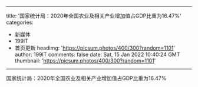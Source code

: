 
---
title: '国家统计局：2020年全国农业及相关产业增加值占GDP比重为16.47%'
categories: 
 - 新媒体
 - 199IT
 - 首页更新
headimg: 'https://picsum.photos/400/300?random=1101'
author: 199IT
comments: false
date: Sat, 15 Jan 2022 10:40:24 GMT
thumbnail: 'https://picsum.photos/400/300?random=1101'
---

<div>   
国家统计局：2020年全国农业及相关产业增加值占GDP比重为16.47%  
</div>
            